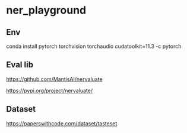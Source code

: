 # ner_playground

## Env

conda install pytorch torchvision torchaudio cudatoolkit=11.3 -c pytorch


## Eval lib

https://github.com/MantisAI/nervaluate

https://pypi.org/project/nervaluate/

## Dataset

https://paperswithcode.com/dataset/tasteset 
